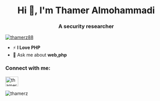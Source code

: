 <h1 align="center">Hi 👋, I'm Thamer Almohammadi</h1>
<h3 align="center">A security researcher</h3>

<p align="left"> <a href="https://twitter.com/thamerz88" target="blank"><img src="https://img.shields.io/twitter/follow/thamerz88?logo=twitter&style=for-the-badge" alt="thamerz88" /></a> </p>

- ⚡ **I Love PHP**
- 💬 Ask me about **web,php**

<h3 align="left">Connect with me:</h3>
<p align="left">
<a href="https://twitter.com/thamerz88" target="blank"><img align="center" src="https://raw.githubusercontent.com/rahuldkjain/github-profile-readme-generator/master/src/images/icons/Social/twitter.svg" alt="thamerz88" height="30" width="40" /></a>
</p>
<p><img align="center" src="https://github-readme-stats.vercel.app/api/top-langs?username=thamerz&show_icons=true&locale=en&layout=compact" alt="thamerz" /></p>
